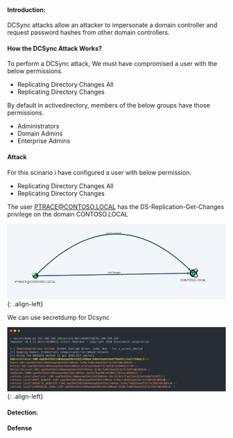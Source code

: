 #### Introduction:

DCSync attacks allow an attacker to impersonate a domain controller and request password hashes from other domain controllers.

#### How the DCSync Attack Works?

To perform a DCSync attack, We must have compromised a user with the below permissions.
+ Replicating Directory Changes All
+ Replicating Directory Changes

By default in activedirectory, members of the below groups have those permissions.
+ Administrators
+ Domain Admins
+ Enterprise Admins 


#### Attack
For this scinario i have configured a user with below permission.
+ Replicating Directory Changes All
+ Replicating Directory Changes

The user PTRACE@CONTOSO.LOCAL has the DS-Replication-Get-Changes privilege on the domain CONTOSO.LOCAL

![source-01](/img/dcsyn1.PNG){: .align-left}

We can use secretdump for Dcsync

![source-01](/img/dcsyn3.PNG){: .align-left}

#### Detection:

#### Defense 
